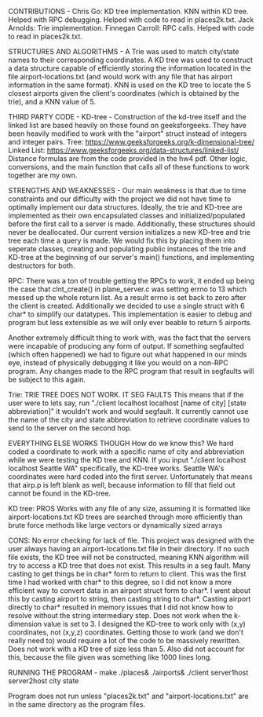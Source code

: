 CONTRIBUTIONS - 
Chris Go: KD tree implementation. KNN within KD tree. Helped with RPC debugging. Helped with code to read in places2k.txt. 
Jack Arnolds: Trie implementation.
Finnegan Carroll: RPC calls. Helped with code to read in places2k.txt.

STRUCTURES AND ALGORITHMS -
A Trie was used to match city/state names to their corresponding coordinates. 
A KD tree was used to construct a data structure capable of efficiently storing the information located in the file airport-locations.txt (and would work with any file that has airport information in the same format).
KNN is used on the KD tree to locate the 5 closest airports given the client's coordinates (which is obtained by the trie), and a KNN value of 5.

THIRD PARTY CODE -
KD-tree - Construction of the kd-tree itself and the linked list are based heavily on those found on geeksforgeeks. They have been heavily modified to work with the "airport" struct instead of integers and integer pairs.
Tree: https://www.geeksforgeeks.org/k-dimensional-tree/
Linked List: https://www.geeksforgeeks.org/data-structures/linked-list/
Distance formulas are from the code provided in the hw4 pdf.
Other logic, conversions, and the main function that calls all of these functions to work together are my own.

STRENGTHS AND WEAKNESSES - 
Our main weakness is that due to time constraints and our difficulty with the project we did not have time to optimally implement our data structures. Ideally, the trie and KD-tree are implemented as their own encapsulated classes and initialized/populated before the first call to a server is made. Additionally, these structures should never be deallocated. Our current version initializes a new KD-tree and trie tree each time a query is made. We would fix this by placing them into seperate classes, creating and populating public instances of the trie and KD-tree at the beginning of our server's main() functions, and implementing destructors for both. 

RPC: There was a ton of trouble getting the RPCs to work, it ended up being the case that clnt_create() in plane_server.c was setting errno to 13
which messed up the whole return list. As a result errno is set back to zero after the client is created. Additionally we decided to use a single 
struct with 6 char* to simplify our datatypes. This implementation is easier to debug and program but less extensible as we will only ever
beable to return 5 airports.

Another extremely difficult thing to work with, was the fact that the servers were incapable of producing any form of output. If something segfaulted (which often happened) we had to figure out what happened in our minds eye, instead of physically debugging it like you would on a non-RPC program. Any changes made to the RPC program that result in segfaults will be subject to this again.

Trie: 
TRIE TREE DOES NOT WORK. IT SEG FAULTS
This means that if the user were to lets say, run "./client localhost localhost [name of city] [state abbreviation]"
it wouldn't work and would segfault. It currently cannot use the name of the city and state abbreviation to retrieve coordinate values to send to the server on the second hop.

EVERYTHING ELSE WORKS THOUGH
How do we know this? We hard coded a coordinate to work with a specific name of city and abbreviation while we were testing the KD tree and KNN. If you input "./client localhost localhost Seattle WA" specifically, the KD-tree works. Seattle WA's coordinates were hard coded into the first server. Unfortunately that means that airp.p is left blank as well, because information to fill that field out cannot be found in the KD-tree.

KD tree: 
PROS
Works with any file of any size, assuming it is formatted like airport-locations.txt
KD trees are searched through more efficiently than brute force methods like large vectors or dynamically sized arrays

CONS:
No error checking for lack of file. This project was designed with the user always having an airport-locations.txt file in their directory. If no such file exists, the KD tree will not be constructed, meaning KNN algorithm will try to access a KD tree that does not exist. This results in a seg fault.
Many casting to get things be in char* form to return to client. This was the first time I had worked with char* to this degree, so I did not know a more efficient way to convert data in an airport struct form to char*. I went about this by casting airport to string, then casting string to char*. Casting airport directly to char* resulted in memory issues that I did not know how to resolve without the string intermediary step.
Does not work when the k-dimension value is set to 3. I designed the KD-tree to work only with (x,y) coordinates, not (x,y,z) coordinates. Getting those to work (and we don't really need to) would require a lot of the code to be massively rewritten.
Does not work with a KD tree of size less than 5. Also did not account for this, because the file given was something like 1000 lines long.

RUNNING THE PROGRAM - 
make
./places&
./airports&
./client server1host server2host city state

Program does not run unless "places2k.txt" and "airport-locations.txt" are in the same directory as the program files.
